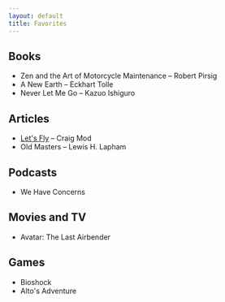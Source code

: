 ```yaml
---
layout: default
title: Favorites
---
```


## Books

* Zen and the Art of Motorcycle Maintenance – Robert Pirsig
* A New Earth – Eckhart Tolle
* Never Let Me Go – Kazuo Ishiguro

## Articles

* [Let's Fly](https://medium.com/message/lets-fly-d566ecd35678) – Craig Mod
* Old Masters – Lewis H. Lapham

## Podcasts

* We Have Concerns

## Movies and TV

* Avatar: The Last Airbender

## Games

* Bioshock
* Alto's Adventure
